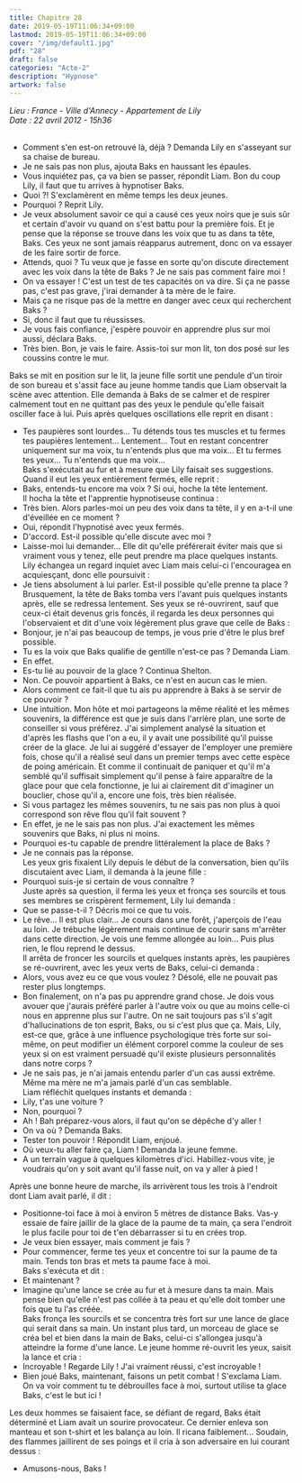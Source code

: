 ```yaml
---
title: Chapitre 28
date: 2019-05-19T11:06:34+09:00
lastmod: 2019-05-19T11:06:34+09:00
cover: "/img/default1.jpg"
pdf: "28"
draft: false
categories: "Acte-2"
description: "Hypnose"
artwork: false
---
```

_Lieu : France - Ville d'Annecy - Appartement de Lily   
Date : 22 avril 2012 - 15h36_   
     
- Comment s'en est-on retrouvé là, déjà ? Demanda Lily en s'asseyant sur sa chaise de bureau.   
- Je ne sais pas non plus, ajouta Baks en haussant les épaules.   
- Vous inquiétez pas, ça va bien se passer, répondit Liam. Bon du coup Lily, il faut que tu arrives à hypnotiser Baks.   
- Quoi ?! S'exclamèrent en même temps les deux jeunes.   
- Pourquoi ? Reprit Lily.   
- Je veux absolument savoir ce qui a causé ces yeux noirs que je suis sûr et certain d'avoir vu quand on s'est battu pour la première fois. Et je pense que la réponse se trouve dans les voix que tu as dans ta tête, Baks. Ces yeux ne sont jamais réapparus autrement, donc on va essayer de les faire sortir de force.   
- Attends, quoi ? Tu veux que je fasse en sorte qu'on discute directement avec les voix dans la tête de Baks ? Je ne sais pas comment faire moi !   
- On va essayer ! C'est un test de tes capacités on va dire. Si ça ne passe pas, c'est pas grave, j'irai demander à ta mère de le faire.   
- Mais ça ne risque pas de la mettre en danger avec ceux qui recherchent Baks ?   
- Si, donc il faut que tu réussisses.   
- Je vous fais confiance, j'espère pouvoir en apprendre plus sur moi aussi, déclara Baks.   
- Très bien. Bon, je vais le faire. Assis-toi sur mon lit, ton dos posé sur les coussins contre le mur.   
   
Baks se mit en position sur le lit, la jeune fille sortit une pendule d'un tiroir de son bureau et s'assit face au jeune homme tandis que Liam observait la scène avec attention. Elle demanda à Baks de se calmer et de respirer calmement tout en ne quittant pas des yeux le pendule qu'elle faisait osciller face à lui. Puis après quelques oscillations elle reprit en disant :   
- Tes paupières sont lourdes... Tu détends tous tes muscles et tu fermes tes paupières lentement... Lentement... Tout en restant concentrer uniquement sur ma voix, tu n'entends plus que ma voix... Et tu fermes tes yeux... Tu n'entends que ma voix...   
Baks s'exécutait au fur et à mesure que Lily faisait ses suggestions. Quand il eut les yeux entièrement fermés, elle reprit :   
- Baks, entends-tu encore ma voix ? Si oui, hoche la tête lentement.   
Il hocha la tête et l'apprentie hypnotiseuse continua :   
- Très bien. Alors parles-moi un peu des voix dans ta tête, il y en a-t-il une d'éveillée en ce moment ?   
- Oui, répondit l'hypnotisé avec yeux fermés.   
- D'accord. Est-il possible qu'elle discute avec moi ?   
- Laisse-moi lui demander... Elle dit qu'elle préférerait éviter mais que si vraiment vous y tenez, elle peut prendre ma place quelques instants.   
Lily échangea un regard inquiet avec Liam mais celui-ci l'encouragea en acquiesçant, donc elle poursuivit :   
- Je tiens absolument à lui parler. Est-il possible qu'elle prenne ta place ?   
Brusquement, la tête de Baks tomba vers l'avant puis quelques instants après, elle se redressa lentement. Ses yeux se ré-ouvrirent, sauf que ceux-ci était devenus gris foncés, il regarda les deux personnes qui l'observaient et dit d'une voix légèrement plus grave que celle de Baks :   
- Bonjour, je n'ai pas beaucoup de temps, je vous prie d'être le plus bref possible.   
- Tu es la voix que Baks qualifie de gentille n'est-ce pas ? Demanda Liam.   
- En effet.   
- Es-tu lié au pouvoir de la glace ? Continua Shelton.   
- Non. Ce pouvoir appartient à Baks, ce n'est en aucun cas le mien.   
- Alors comment ce fait-il que tu ais pu apprendre à Baks à se servir de ce pouvoir ?   
- Une intuition. Mon hôte et moi partageons la même réalité et les mêmes souvenirs, la différence est que je suis dans l'arrière plan, une sorte de conseiller si vous préférez. J'ai simplement analysé la situation et d'après les flashs que l'on a eu, il y avait une possibilité qu'il puisse créer de la glace. Je lui ai suggéré d'essayer de l'employer une première fois, chose qu'il a réalisé seul dans un premier temps avec cette espèce de poing américain. Et comme il continuait de paniquer et qu'il m'a semblé qu'il suffisait simplement qu'il pense à faire apparaître de la glace pour que cela fonctionne, je lui ai clairement dit d'imaginer un bouclier, chose qu'il a, encore une fois, très bien réalisée.   
- Si vous partagez les mêmes souvenirs, tu ne sais pas non plus à quoi correspond son rêve flou qu'il fait souvent ?   
- En effet, je ne le sais pas non plus. J'ai exactement les mêmes souvenirs que Baks, ni plus ni moins.   
- Pourquoi es-tu capable de prendre littéralement la place de Baks ?   
- Je ne connais pas la réponse.   
Les yeux gris fixaient Lily depuis le début de la conversation, bien qu'ils discutaient avec Liam, il demanda à la jeune fille :   
- Pourquoi suis-je si certain de vous connaître ?   
Juste après sa question, il ferma les yeux et fronça ses sourcils et tous ses membres se crispèrent fermement, Lily lui demanda :   
- Que se passe-t-il ? Décris moi ce que tu vois.   
- Le rêve... Il est plus clair... Je cours dans une forêt, j'aperçois de l'eau au loin. Je trébuche légèrement mais continue de courir sans m'arrêter dans cette direction. Je vois une femme allongée au loin... Puis plus rien, le flou reprend le dessus.   
Il arrêta de froncer les sourcils et quelques instants après, les paupières se ré-ouvrirent, avec les yeux verts de Baks, celui-ci demanda :   
- Alors, vous avez eu ce que vous voulez ? Désolé, elle ne pouvait pas rester plus longtemps.    
- Bon finalement, on n'a pas pu apprendre grand chose. Je dois vous avouer que j'aurais préféré parler à l'autre voix ou que au moins celle-ci nous en apprenne plus sur l'autre. On ne sait toujours pas s'il s'agit d'hallucinations de ton esprit, Baks, ou si c'est plus que ça. Mais, Lily, est-ce que, grâce à une influence psychologique très forte sur soi-même, on peut modifier un élément corporel comme la couleur de ses yeux si on est vraiment persuadé qu'il existe plusieurs personnalités dans notre corps ?   
- Je ne sais pas, je n'ai jamais entendu parler d'un cas aussi extrême. Même ma mère ne m'a jamais parlé d'un cas semblable.   
Liam réfléchit quelques instants et demanda :   
- Lily, t'as une voiture ?   
- Non, pourquoi ?   
- Ah ! Bah préparez-vous alors, il faut qu'on se dépêche d'y aller !   
- On va où ? Demanda Baks.   
- Tester ton pouvoir ! Répondit Liam, enjoué.   
- Où veux-tu aller faire ça, Liam ! Demanda la jeune femme.   
- A un terrain vague à quelques kilomètres d'ici. Habillez-vous vite, je voudrais qu'on y soit avant qu'il fasse nuit, on va y aller à pied !   
   
Après une bonne heure de marche, ils arrivèrent tous les trois à l'endroit dont Liam avait parlé, il dit :   
- Positionne-toi face à moi à environ 5 mètres de distance Baks. Vas-y essaie de faire jaillir de la glace de la paume de ta main, ça sera l'endroit le plus facile pour toi de t'en débarrasser si tu en crées trop.   
- Je veux bien essayer, mais comment je fais ?   
- Pour commencer, ferme tes yeux et concentre toi sur la paume de ta main. Tends ton bras et mets ta paume face à moi.    
Baks s'exécuta et dit :   
- Et maintenant ?   
- Imagine qu'une lance se crée au fur et à mesure dans ta main. Mais pense bien qu'elle n'est pas collée à ta peau et qu'elle doit tomber une fois que tu l'as créée.   
Baks fronça les sourcils et se concentra très fort sur une lance de glace qui serait dans sa main. Un instant plus tard, un morceau de glace se créa bel et bien dans la main de Baks, celui-ci s'allongea jusqu'à atteindre la forme d'une lance. Le jeune homme ré-ouvrit les yeux, saisit la lance et cria :   
- Incroyable ! Regarde Lily ! J'ai vraiment réussi, c'est incroyable !   
- Bien joué Baks, maintenant, faisons un petit combat ! S'exclama Liam.  On va voir comment tu te débrouilles face à moi, surtout utilise ta glace Baks, c'est le but ici !   
   
Les deux hommes se faisaient face, se défiant de regard, Baks était déterminé et Liam avait un sourire provocateur. Ce dernier enleva son manteau et son t-shirt et les balança au loin. Il ricana faiblement... Soudain, des flammes jaillirent de ses poings et il cria à son adversaire en lui courant dessus :   
- Amusons-nous, Baks !
